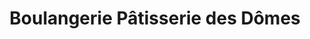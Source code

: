 ---
title: "Boulangerie Pâtisserie des Dômes"
url: /cournon-dauvergne/boulangerie-patisserie-des-domes/
shop: boulangerie
---